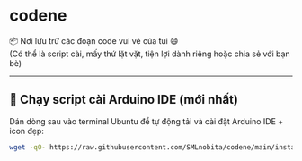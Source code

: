 # codene

📦 Nơi lưu trữ các đoạn code vui vẻ của tui 😄  
(Có thể là script cài, mấy thứ lặt vặt, tiện lợi dành riêng hoặc chia sẻ với bạn bè)

---

## 🚀 Chạy script cài Arduino IDE (mới nhất)

Dán dòng sau vào terminal Ubuntu để tự động tải và cài đặt Arduino IDE + icon đẹp:

```bash
wget -qO- https://raw.githubusercontent.com/SMLnobita/codene/main/install_arduino.sh | bash

